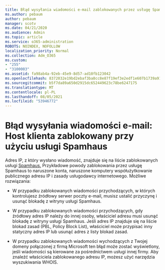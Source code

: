 ```yaml
---
title: Błąd wysyłania wiadomości e-mail zablokowanych przez usługę SpamHaus
ms.author: pebaum
author: pebaum
manager: scotv
ms.date: 04/21/2020
ms.audience: Admin
ms.topic: article
ms.service: o365-administration
ROBOTS: NOINDEX, NOFOLLOW
localization_priority: Normal
ms.collection: Adm_O365
ms.custom:
- "255"
- "3100003"
ms.assetid: fa98ab4a-92eb-45e9-8d57-ad10fb123042
ms.openlocfilehash: 8372032e19bd2ebaf3ba8cc8e87f19ef3e2edf1e607b1739a919f6dcc443cd97
ms.sourcegitcommit: b5f7da89a650d2915dc652449623c78be6247175
ms.translationtype: MT
ms.contentlocale: pl-PL
ms.lasthandoff: 08/05/2021
ms.locfileid: "53946772"
---
```

# <a name="error-sending-email-client-host-blocked-using-spamhaus"></a>Błąd wysyłania wiadomości e-mail: Host klienta zablokowany przy użyciu usługi Spamhaus

Adres IP, z który wysłano wiadomość, znajduje się na liście zablokowanych usługi [Spamhaus.](https://go.microsoft.com/fwlink/p/?linkid=123245) Przykładowe powody zablokowania przez usługę Spamhaus to naruszone konta, naruszone komputery współużytkowanie publicznego adresu IP i zasady usługodawcy internetowego. Możliwe rozwiązania:
  
- W przypadku zablokowanych wiadomości przychodzących, w których kontrolujesz źródłowy serwer poczty e-mail, musisz ustalić przyczynę i usunąć blokadę z witryny usługi Spamhaus.

- W przypadku zablokowanych wiadomości przychodzących, gdy źródłowy adres IP należy do innej osoby, właściciel adresu musi usunąć blokadę z witryny usługi Spamhaus. Jeśli adres IP znajduje się na liście blokad zasad (PBL, Policy Block List), właściciel może przypisać inny statyczny adres IP lub usunąć adres z listy blokad zasad.

- W przypadku zablokowanych wiadomości wychodzących z Twojej domeny połączonej z firmą Microsoft ten błąd może zostać wyświetlony, jeśli wiadomości są kierowane za pośrednictwem usługi innej firmy. Aby znaleźć właściciela zablokowanego adresu IP, możesz użyć narzędzia wyszukiwania WHOIS.
